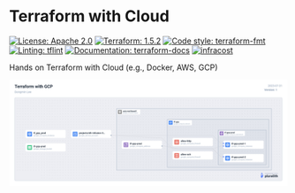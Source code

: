 # Terraform with Cloud

[![License: Apache 2.0](https://img.shields.io/badge/license-Apache--2.0-green.svg)](https://opensource.org/licenses/Apache-2.0)
[![Terraform: 1.5.2](https://img.shields.io/badge/terraform-1.5.2-blueviolet.svg)](https://github.com/hashicorp/terraform/blob/v1.5.2/CHANGELOG.md)
[![Code style: terraform-fmt](https://img.shields.io/badge/code%20style-terraform--fmt-000000.svg)](https://developer.hashicorp.com/terraform/cli/commands/fmt)
[![Linting: tflint](https://img.shields.io/badge/linting-tflint-blue)](https://github.com/terraform-linters/tflint)
[![Documentation: terraform-docs](https://img.shields.io/badge/documentation-terraform--docs-blue)](https://github.com/terraform-docs/terraform-docs)
[![infracost](https://img.shields.io/endpoint?url=https://dashboard.api.infracost.io/shields/json/cacc5d8c-a275-4970-b003-6a59246bd219/repos/27b1ae83-14e2-48a5-a51a-73538a1ac041/branch/fa194d47-2623-4f96-9764-955d0bf4e70d)](https://dashboard.infracost.io/org/kid33629/repos/27b1ae83-14e2-48a5-a51a-73538a1ac041?tab=settings)

Hands on Terraform with Cloud (e.g., Docker, AWS, GCP)

<p align="center"><img src="asset/tf_with_gcp.png" width="1400"></p>
